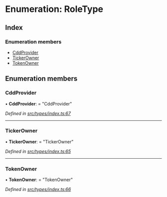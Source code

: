 # Enumeration: RoleType

## Index

### Enumeration members

* [CddProvider](roletype.md#cddprovider)
* [TickerOwner](roletype.md#tickerowner)
* [TokenOwner](roletype.md#tokenowner)

## Enumeration members

###  CddProvider

• **CddProvider**: = "CddProvider"

*Defined in [src/types/index.ts:67](https://github.com/PolymathNetwork/polymesh-sdk/blob/4b9adaf/src/types/index.ts#L67)*

___

###  TickerOwner

• **TickerOwner**: = "TickerOwner"

*Defined in [src/types/index.ts:65](https://github.com/PolymathNetwork/polymesh-sdk/blob/4b9adaf/src/types/index.ts#L65)*

___

###  TokenOwner

• **TokenOwner**: = "TokenOwner"

*Defined in [src/types/index.ts:66](https://github.com/PolymathNetwork/polymesh-sdk/blob/4b9adaf/src/types/index.ts#L66)*
